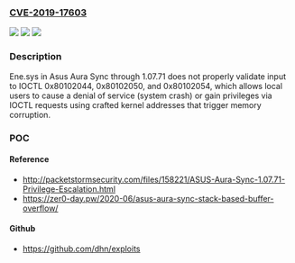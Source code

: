 ### [CVE-2019-17603](https://cve.mitre.org/cgi-bin/cvename.cgi?name=CVE-2019-17603)
![](https://img.shields.io/static/v1?label=Product&message=n%2Fa&color=blue)
![](https://img.shields.io/static/v1?label=Version&message=n%2Fa&color=blue)
![](https://img.shields.io/static/v1?label=Vulnerability&message=n%2Fa&color=brighgreen)

### Description

Ene.sys in Asus Aura Sync through 1.07.71 does not properly validate input to IOCTL 0x80102044, 0x80102050, and 0x80102054, which allows local users to cause a denial of service (system crash) or gain privileges via IOCTL requests using crafted kernel addresses that trigger memory corruption.

### POC

#### Reference
- http://packetstormsecurity.com/files/158221/ASUS-Aura-Sync-1.07.71-Privilege-Escalation.html
- https://zer0-day.pw/2020-06/asus-aura-sync-stack-based-buffer-overflow/

#### Github
- https://github.com/dhn/exploits

